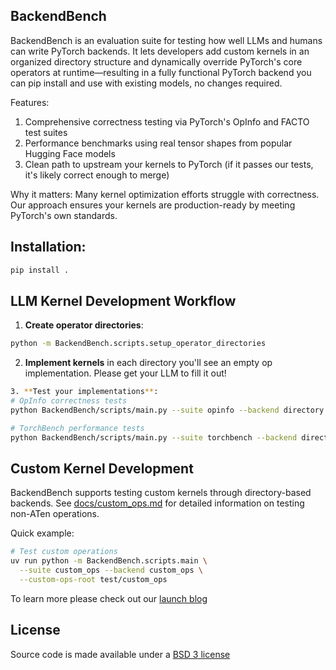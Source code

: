 ## BackendBench

BackendBench is an evaluation suite for testing how well LLMs and humans can write PyTorch backends. It lets developers add custom kernels in an organized directory structure and dynamically override PyTorch's core operators at runtime—resulting in a fully functional PyTorch backend you can pip install and use with existing models, no changes required.

Features:
1. Comprehensive correctness testing via PyTorch's OpInfo and FACTO test suites
2. Performance benchmarks using real tensor shapes from popular Hugging Face models
3. Clean path to upstream your kernels to PyTorch (if it passes our tests, it's likely correct enough to merge)

Why it matters: Many kernel optimization efforts struggle with correctness. Our approach ensures your kernels are production-ready by meeting PyTorch's own standards.

## Installation:

```bash
pip install .
```

## LLM Kernel Development Workflow

1. **Create operator directories**:
```bash
python -m BackendBench.scripts.setup_operator_directories
```

2. **Implement kernels** in each directory you'll see an empty op implementation. Please get your LLM to fill it out!

```bash
3. **Test your implementations**:
# OpInfo correctness tests
python BackendBench/scripts/main.py --suite opinfo --backend directory

# TorchBench performance tests  
python BackendBench/scripts/main.py --suite torchbench --backend directory
```

## Custom Kernel Development

BackendBench supports testing custom kernels through directory-based backends. See [docs/custom_ops.md](docs/custom_ops.md) for detailed information on testing non-ATen operations.

Quick example:
```bash
# Test custom operations
uv run python -m BackendBench.scripts.main \
  --suite custom_ops --backend custom_ops \
  --custom-ops-root test/custom_ops
```

To learn more please check out our [launch blog](docs/correctness.md)

## License

Source code is made available under a [BSD 3 license](LICENSE.md)